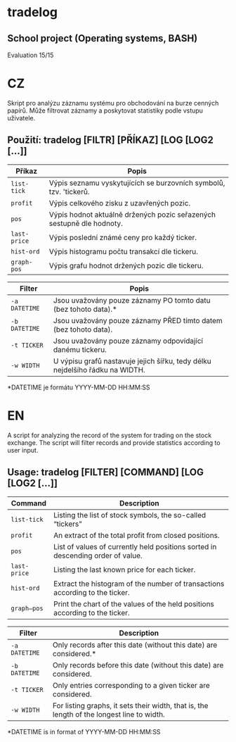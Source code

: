 
# tradelog 

## School project (Operating systems, BASH)
Evaluation 15/15


# CZ
Skript pro analýzu záznamu systému pro obchodování na burze cenných papírů.
Může filtrovat záznamy a poskytovat statistiky podle vstupu uživatele.
## Použití:     tradelog [FILTR] [PŘÍKAZ] [LOG [LOG2 [...]]

| Příkaz | Popis |
| --- | --- |
| `list-tick`  | Výpis seznamu vyskytujících se burzovních symbolů, tzv. 'tickerů. |
| `profit`     | Výpis celkového zisku z uzavřených pozic. |
| `pos`        | Výpis hodnot aktuálně držených pozic seřazených sestupně dle hodnoty. |
| `last-price` | Výpis poslední známé ceny pro každý ticker. |
| `hist-ord`   | Výpis histogramu počtu transakcí dle tickeru. |
| `graph-pos`  | Výpis grafu hodnot držených pozic dle tickeru. |

| Filter | Popis |
| --- | --- |
| `-a DATETIME` | Jsou uvažovány pouze záznamy PO tomto datu (bez tohoto data).* |
| `-b DATETIME` | Jsou uvažovány pouze záznamy PŘED tímto datem (bez tohoto data). |
| `-t TICKER`   | Jsou uvažovány pouze záznamy odpovídající danému tickeru. |
| `-w WIDTH`    | U výpisu grafů nastavuje jejich šířku, tedy délku nejdelšího řádku na WIDTH. |

*DATETIME je formátu YYYY-MM-DD HH:MM:SS

# EN
A script for analyzing the record of the system for trading on the stock exchange. 
The script will filter records and provide statistics according to user input.
## Usage:     tradelog [FILTER] [COMMAND] [LOG [LOG2 [...]]
| Command | Description |
| --- | --- |
| `list-tick`  | Listing the list of stock symbols, the so-called “tickers" |
| `profit`     | An extract of the total profit from closed positions. |
| `pos`        | List of values of currently held positions sorted in descending order of value. |
| `last-price` | Listing the last known price for each ticker. |
| `hist-ord`   | Extract the histogram of the number of transactions according to the ticker. |
| `graph–pos`  | Print the chart of the values of the held positions according to the ticker. |

| Filter | Description |
| --- | --- |
| `-a DATETIME` | Only records after this date (without this date) are considered.* |
| `-b DATETIME` | Only records before this date (without this date) are considered. |
| `-t TICKER`   | Only entries corresponding to a given ticker are considered. |
| `-w WIDTH`    | For listing graphs, it sets their width, that is, the length of the longest line to width. |

*DATETIME is in format of YYYY-MM-DD HH:MM:SS
